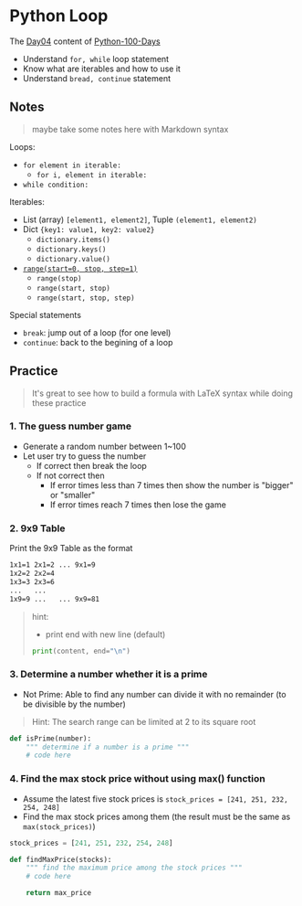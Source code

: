 # Python Loop

The [Day04](https://github.com/jackfrued/Python-100-Days/blob/master/Day01-15/04.%E5%BE%AA%E7%8E%AF%E7%BB%93%E6%9E%84.md) content of [Python-100-Days](https://github.com/jackfrued/Python-100-Days#day0115---python%E8%AF%AD%E8%A8%80%E5%9F%BA%E7%A1%80)

* Understand `for, while` loop statement
* Know what are iterables and how to use it
* Understand `bread, continue` statement

## Notes

> maybe take some notes here with Markdown syntax

Loops:

* `for element in iterable:`
  * `for i, element in iterable:`
* `while condition:`

Iterables:

* List (array) `[element1, element2]`, Tuple `(element1, element2)`
* Dict `{key1: value1, key2: value2}`
  * `dictionary.items()`
  * `dictionary.keys()`
  * `dictionary.value()`
* [`range(start=0, stop, step=1)`](https://www.w3schools.com/python/ref_func_range.asp)
  * `range(stop)`
  * `range(start, stop)`
  * `range(start, stop, step)`

Special statements

* `break`: jump out of a loop (for one level)
* `continue`: back to the begining of a loop

## Practice

> It's great to see how to build a formula with LaTeX syntax while doing these practice

### 1. The guess number game

* Generate a random number between 1~100
* Let user try to guess the number
  * If correct then break the loop
  * If not correct then
    * If error times less than 7 times then show the number is "bigger" or "smaller"
    * If error times reach 7 times then lose the game

### 2. 9x9 Table

Print the 9x9 Table as the format

```txt
1x1=1 2x1=2 ... 9x1=9
1x2=2 2x2=4
1x3=3 2x3=6
...   ...
1x9=9 ...   ... 9x9=81
```

> hint:
> 
> * print end with new line (default)
> 
> ```py
> print(content, end="\n")
> ```

### 3. Determine a number whether it is a prime

* Not Prime: Able to find any number can divide it with no remainder (to be divisible by the number)

> Hint: The search range can be limited at 2 to its square root

```py
def isPrime(number):
    """ determine if a number is a prime """
    # code here
```

### 4. Find the max stock price without using max() function

* Assume the latest five stock prices is `stock_prices = [241, 251, 232, 254, 248]`
* Find the max stock prices among them (the result must be the same as `max(stock_prices)`)

```py
stock_prices = [241, 251, 232, 254, 248]

def findMaxPrice(stocks):
    """ find the maximum price among the stock prices """
    # code here

    return max_price
```
